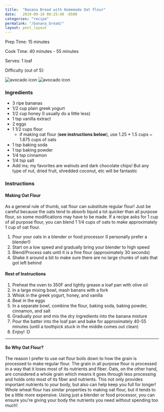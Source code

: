 ```yaml
---
title:  "Banana Bread with Homemade Oat Flour"
date:   2019-09-10 08:25:40 -0500
categories: "recipe"
permalink: "/banana_bread/"
layout: post_layout
---
```


Prep Time: 15 minutes

Cook Time: 40 minutes - 55 minutes

Serves: 1 loaf 

<div id="difficulty">
    <p class="difficulty_item">Difficulty (out of 5):</p>  
    <img src="{{site.baseurl}}/assets/images/avocado.png" alt="avocado icon" class="difficulty_item">
    <img src="{{site.baseurl}}/assets/images/avocado.png" alt="avocado icon" class="difficulty_item">
</div>


### Ingredients

* 3 ripe bananas
* 1/2 cup plain greek yogurt
* 1/2 cup honey (I usually do a little less)
* 1 tsp vanilla extract
* 2 eggs
* 1 1/2 cups flour
    * if making oat flour (**see instructions below**), use 1.25 * 1.5 cups ~ 1.875 cups of oats
* 1 tsp baking soda
* 1 tsp baking powder
* 1/4 tsp cinnamon
* 1/4 tsp salt
* Add ins; my favorites are walnuts and dark chocolate chips! But any type of nut, dried fruit, shredded coconut, etc will be fantastic

### Instructions

#### Making Oat Flour

As a general rule of thumb, oat flour can substitute regular flour! Just be careful because the oats tend to absorb liquid a lot quicker than all purpose flour, so some modifications may have to be made. If a recipe asks for 1 cup of all purpose flour, you can blend 1 1/4 cups of oats to make approximately 1 cup of oat flour.

1. Pour your oats in a blender or food processor (I personally prefer a blender!)
2. Start on a low speed and gradually bring your blender to high speed
3. Blend/Process oats until it is a fine flour (approximately 30 seconds) 
4. Shake it around a bit to make sure there are no large chunks of oats that got left behind

#### Rest of Instructions

1. Preheat the oven to 350F and lightly grease a loaf pan with olive oil
2. In a large mixing bowl, mash banans with a fork
3. Whisk in the greek yogurt, honey, and vanilla
4. Beat in the eggs
5. In a separate bowl, combine the flour, baking soda, baking powder, cinnamon, and salt
6. Gradually pour and mix the dry ingredients into the banana mixture
7. Pour the batter into the loaf pan and bake for approximately 40-55 minutes (until a toothpick stuck in the middle comes out clean)
8. Enjoy! :D

---

#### So Why Oat Flour?

The reason I prefer to use oat flour boils down to how the grain is processed to make regular flour. The grain in all purpose flour is processed in a way that it loses most of its nutrients and fiber. Oats, on the other hand, are considered a whole grain which means it goes through less processing and holds onto most of its fiber and nutrients. This not only provides important nutrients to your body, but also can help keep you full for longer! Whole wheat flour has similar properties to making oat flour, but it tends to be a little more expensive. Using just a blender or food processor, you can ensure you're giving your body the nutrients you need without spending too much!